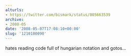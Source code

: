 ```yaml
---
alturls:
- https://twitter.com/bismark/status/805663539
archive:
- 2008-05
date: '2008-05-07T17:08:10+00:00'
slug: '1210180090'
---
```


hates reading code full of hungarian notation and gotos...

